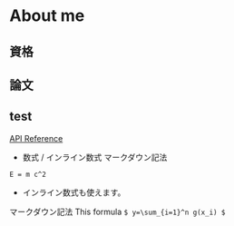 # About me

## 資格

## 論文


## test
[API Reference](201809.md)
- 数式 / インライン数式
マークダウン記法
```
E = m c^2
```
- インライン数式も使えます。

マークダウン記法
This formula `$ y=\sum_{i=1}^n g(x_i) $`